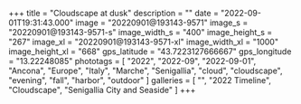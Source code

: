 +++
title = "Cloudscape at dusk"
description = ""
date = "2022-09-01T19:31:43.000"
image = "20220901@193143-9571"
image_s = "20220901@193143-9571-s"
image_width_s = "400"
image_height_s = "267"
image_xl = "20220901@193143-9571-xl"
image_width_xl = "1000"
image_height_xl = "668"
gps_latitude = "43.7223127666667"
gps_longitude = "13.22248085"
phototags = [ "2022", "2022-09", "2022-09-01", "Ancona", "Europe", "Italy", "Marche", "Senigallia", "cloud", "cloudscape", "evening", "fall", "harbor", "outdoor" ]
galleries = [ "", "2022 Timeline", "Cloudscape", "Senigallia City and Seaside" ]
+++
